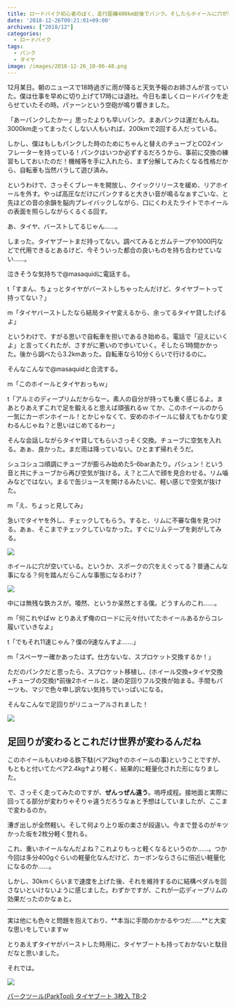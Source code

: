 ```yaml
---
title: ロードバイク初心者のぼく、走行距離400km前後でパンク。そしたらホイールに穴が空いていた件
date: '2018-12-26T09:21:01+09:00'
archives: ["2018/12"]
categories:
  - ロードバイク
tags:
  - パンク
  - タイヤ
image: /images/2018-12-26_10-06-48.png
---
```

12月某日。朝のニュースで18時過ぎに雨が降ると天気予報のお姉さんが言っていた。僕は仕事を早めに切り上げて17時には退社。今日も楽しくロードバイクを走らせていたその時。パァーンという空砲が鳴り響きました。

<!--more-->

「あーパンクしたかー」思ったよりも早いパンク。まあパンクは運だもんね。3000km走ってまったくしない人もいれば、200kmで2回する人だっている。

しかし、僕はもしもパンクした時のためにちゃんと替えのチューブとCO2インフレーターを持っている！パンクはいつか必ずするだろうから、事前に交換の練習もしておいたのだ！機械等を手に入れたら、まず分解してみたくなる性格だから、自転車も当然バラして遊び済み。

というわけで、さっそくブレーキを開放し、クイックリリースを緩め、リアホイールを外す。やっぱ高圧なだけにパンクすると大きい音が鳴るなぁすごいな、と先ほどの音の余韻を脳内プレイバックしながら、口にくわえたライトでホイールの表面を照らしながらくるくる回す。

あ、タイヤ、バーストしてるじゃん……。

しまった。タイヤブートまだ持ってない。調べてみるとガムテープや1000円などで代用できるとあるけど、今そういった都合の良いものを持ち合わせていない……。

泣きそうな気持ちで@masaquidに電話する。

t「すまん、ちょっとタイヤがバーストしちゃったんだけど、タイヤブートって持ってない？」

m「タイヤバーストしたなら結局タイヤ変えるから、余ってるタイヤ貸したげるよ」

というわけで、すがる思いで自転車を担いであるき始める。電話で「迎えにいくよ」と言ってくれたが、さすがに悪いので歩いていく。そしたら1時間かかった。後から調べたら3.2kmあった。自転車なら10分くらいで行けるのに。

そんなこんなで@masaquidと合流する。

m「このホイールとタイヤおっもｗ」

t「アルミのディープリムだからなー。素人の自分が持っても重く感じるよ。まあとりあえずこれで足を鍛えると思えば頑張れるｗ てか、このホイールのから一気にカーボンホイール！とかじゃなくて、安めのホイールに替えてもかなり変わるんじゃね？と思いはじめてるわー」

そんな会話しながらタイヤ貸してもらいさっそく交換。チューブに空気を入れる。あぁ、良かった。まだ雨は降っていない。ひとまず帰れそうだ。

シュコシュコ順調にチューブが膨らみ始めた5-6barあたり。パシュン！という音と共にチューブから再び空気が抜ける。え？と二人で顔を見合わせる。リム噛みなどではない。まるで缶ジュースを開けるみたいに、軽い感じで空気が抜けた。

m「え、ちょっと見してみ」

急いでタイヤを外し、チェックしてもらう。すると、リムに不審な傷を見つける。あぁ、そこまでチェックしていなかった。すぐにリムテープを剥がしてみる。

![](/images/2018-12-26_11-04-28.png)

ホイールに穴が空いている。というか、スポークの穴をえぐってる？普通こんな事になる？何を踏んだらこんな事態になるわけ？

![](/images/2018-12-26_11-06-12.png)

中には無残な鉄カスが。唖然、というか呆然とする僕。どうすんのこれ……。

m「何これやばｗ とりあえず俺のロードに元々付いてたホイールあるからコレ履いていきなよ」

t「でもそれ11速じゃん？僕の9速なんすよ……」

m「スペーサー確かあったはず。仕方ないな、スプロケット交換するか！」

ただのパンクだと思ったら、スプロケット移植し、(ホイール交換+タイヤ交換+チューブの交換)*前後2ホイールと、謎の足回りフル交換が始まる。手間もパーツも、マジで色々申し訳ない気持ちでいっぱいになる。

そんなこんなで足回りがリニューアルされました！

![](/images/2018-12-26_12-13-39.png)

## 足回りが変わるとこれだけ世界が変わるんだね

このホイールもいわゆる鉄下駄(ペア2kg↑のホイールの事)ということですが、もともと付いてたペア2.4kg↑より軽く、結果的に軽量化された形になりました。

で、さっそく走ってみたのですが、**ぜんっぜん違う**。嗚呼成程。接地面と実際に回ってる部分が変わりゃそりゃ違うだろうなぁと予想はしていましたが、ここまで変わるのか。

漕ぎ出しが全然軽い。そして何より上り坂の楽さが段違い。今まで登るのがキツかった坂を2枚分軽く登れる。

これ、重いホイールなんだよね？これよりもっと軽くなるというのか……。つか今回は多分400gぐらいの軽量化なんだけど、カーボンならさらに倍近い軽量化になるのか……。

しかし、30kmくらいまで速度を上げた後、それを維持するのに結構ペダルを回さないといけないように感じました。わずかですが、これが一応ディープリムの効果だったのかなぁと。

---

実は他にも色々と問題を抱えており、**本当に手間のかかるやつだ……**と大変な思いをしていますｗ

とりあえずタイヤがバーストした時用に、タイヤブートも持っておかないと駄目だなと思いました。

それでは。

<div class="amazfy">
<a href="https://www.amazon.co.jp/dp/B005JAOCQY?tag=t4traw-22">
<img src="https://ws-fe.amazon-adsystem.com/widgets/q?_encoding=UTF8&ASIN=B005JAOCQY&Format=_SL250_&ID=AsinImage&MarketPlace=JP&ServiceVersion=20070822&WS=1&tag=t4traw-22&language=ja_JP">
<p>パークツール(ParkTool) タイヤブート 3枚入 TB-2</p>
</a>
</div>
